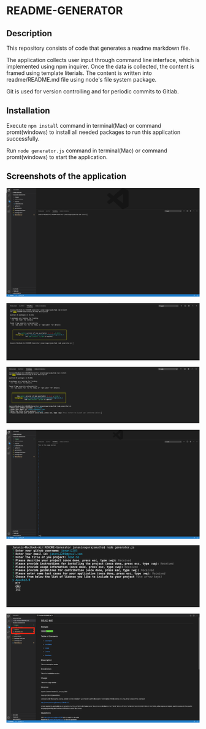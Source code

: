 # README-GENERATOR


## Description 

This repository consists of code that generates a readme markdown file.

The application collects user input through command line interface, which is implemented using npm inquirer. Once the data is collected, the content is framed using template literials. The content is written into readme/README.md file using node's file system package.

Git is used for version controlling and for periodic commits to Gitlab.

## Installation

Execute ``` npm install ``` command in terminal(Mac) or command promt(windows) to install all needed packages to run this application successfully.

Run ``` node generator.js ``` command in terminal(Mac) or command promt(windows) to start the application.


## Screenshots of the application
<img src="images/1.png"><br>

<img src="images/2.png"><br>

<img src="images/3.png"><br>

<img src="images/4.png"><br>

<img src="images/5.png"><br>

<img src="images/6.png"><br>